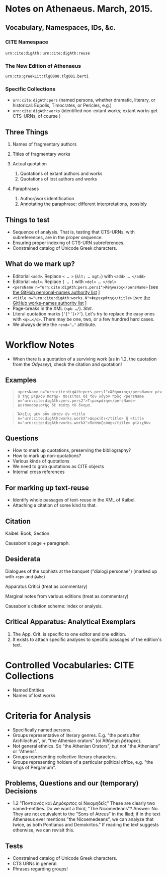 # Notes on Athenaeus. March, 2015.

## Vocabulary, Namespaces, IDs, &c.

### CITE Namespace

`urn:cite:digAth:`
`urn:cite:digAth:reuse`

### The New Edition of Athenaeus

`urn:cts:greekLit:tlg0008.tlg001.berti`

### Specific Collections

- `urn:cite:digAth:pers` (named persons, whether dramatic, literary, or historical: Eupolis, Timocrates, or Pericles, e.g.)
- `urn:cite:digAth:works` (identified non-extant works; extant works get CTS-URNs, of course )

## Three Things

1. Names of fragmentary authors
1. Titles of fragmentary works

1. Actual quotation
	1. Quotations of extant authors and works
	1. Quotations of lost authors and works

1. Paraphrases 
	1. Author/work identification
	1. Annotating the paraphrase: different interpretations, possibly


## Things to test

- Sequence of analysis. That is, testing that CTS-URNs, with subreferences, are in the proper sequence.
- Ensuring proper indexing of CTS-URN subreferences.
- Constrained catalog of Unicode Greek characters.

## What do we mark up?

- Editorial `<add>`. Replace `< … >` (`&lt; … &gt;`) with `<add> … </add>`
- Editorial `<del>`. Replace `[ … ]` with `<del> … </del>` 
- `<persName n="urn:cite:digAth:pers.pers1">Ἀθήναιος</persName>` [see [the GitHub personal-names authority list](https://github.com/OpenGreekAndLatin/DigitalAthenaeus/blob/master/authLists/digAth-names.csv) ]
- `<title n="urn:cite:digAth:works.N">Φερεκράτης</title>` [see [the GitHub works-names authority list](https://github.com/OpenGreekAndLatin/DigitalAthenaeus/blob/master/authLists/digAth-works.csv) ]
- Page-breaks in the XML (`<pb …/`). *Stet*.
- Literal quotation marks (`‘[^’]+?’`). Let's try to replace the easy ones with `<q>…</q>`. There may be one, two, or a few hundred hard cases.
- We always delete the `rend="…"` attribute.

# Workflow Notes

- When there is a quotation of a surviving work (as in 1.2, the quotation from the *Odyssey*), check the citation and quotation!


## Examples

> `<persName n="urn:cite:digAth:pers.pers1">Ἀθήναιος</persName> μὲν ὁ τῆς βίβλου πατήρ· ποιεῖται δὲ τὸν λόγον πρὸς <persName n="urn:cite:digAth:pers.pers2">Τιμοκράτην</persName>· Δειπνοσοφιστὴς δὲ ταύτῃ τὸ ὄνομα.`

> `Ἄλεξις μὲν οὖν αὐτὸν ἐν <title n="urn:cite:digAth:works.workX">Δορκίδι</title> ἢ <title n="urn:cite:digAth:works.workX">Ποππυζούσῃ</title> φίλιχθυν`

## Questions

- How to mark up quotations, preserving the bibliography?
- How to mark up non-quotations?
- Various kinds of quotations
- We need to grab quotations as CITE objects
- Internal cross references

## For marking up text-reuse

- Identify whole passages of text-reuse in the XML of Kaibel. 
- Attaching a citation of some kind to that. 

## Citation

Kaibel: Book, Section.

Causabon's page + paragraph.

## Desiderata

Dialogues of the sophists at the banquet ("dialogi personae") (marked up with `<sp>` and `@who`)

Apparatus Critici (treat as commentary)

Marginal notes from various editions (treat as commentary)

Causabon's citation scheme: index or analysis.

## Critical Apparatus: Analytical Exemplars

1. The App. Crit. is specific to one editor and one edition.
1. It exists to attach specific analyses to specific passages of the edition's text.


# Controlled Vocabularies: CITE Collections

- Named Entities
- Names of lost works


# Criteria for Analysis

- Specifically named persons.
- Groups representative of literary genres. E.g. "the poets after Archilochus", or, "the Athenian orators" (οἱ Ἀθήνησι ῥήτορες).
- Not general ethnics. So "the Athenian Orators", but not "the Athenians" or "Athens".
- Groups representing collective literary characters.
- Groups representing holders of a particular political office, e.g. "the kings of Pergamum".

## Problems, Questions and our (temporary) Decisions

- 1.2 "Ποντιανὸς καὶ Δημόκριτος οἱ Νικομηδεῖς" These are clearly two named-entities. Do we want a third, "The Nicomedeans"? Answer: No. They are not equivalent to the "Sons of Atreus" in the Iliad; if in the text Athenaeus ever mentions "the Nicoemedeans", we can analyze that twice, as both Pontianus and Demokritos." If reading the text suggests otherwise, we can revisit this.

## Tests

- Constrained catalog of Unicode Greek characters.
- CTS URNs in general.
- Phrases regarding groups!
